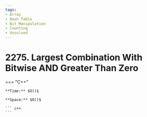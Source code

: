 ```yaml
---
tags:
- Array
- Hash Table
- Bit Manipulation
- Counting
- Unsolved
---
```



# 2275. Largest Combination With Bitwise AND Greater Than Zero

=== "C++"

    **Time:** $O()$

    **Space:** $O()$

    ``` c++
    ```